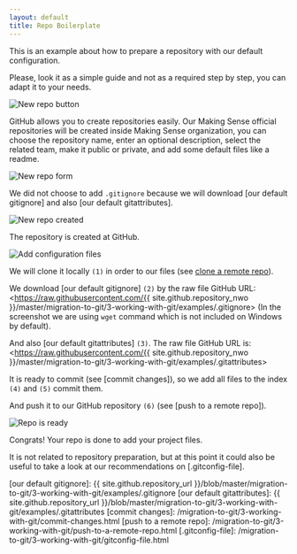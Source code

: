 ```yaml
---
layout: default
title: Repo Boilerplate
---
```


This is an example about how to prepare a repository with our default configuration.

Please, look it as a simple guide and not as a required step by step, you can adapt it to your needs.

![New repo button](repo-boilerplate-01-new-repo-button.png)

GitHub allows you to create repositories easily. Our Making Sense official repositories will be created inside Making Sense organization, you can choose the repository name, enter an optional description, select the related team, make it public or private, and add some default files like a readme.

![New repo form](repo-boilerplate-02-new-repo-form.png)

We did not choose to add `.gitignore` because we will download [our default gitignore] and also [our default gitattributes].

![New repo created](repo-boilerplate-03-new-repo-created.png)

The repository is created at GitHub.

![Add configuration files](repo-boilerplate-04-add-configuration-files.png)

We will clone it locally `(1)` in order to our files (see [clone a remote repo]).

We download [our default gitignore] `(2)` by the raw file GitHub URL: <https://raw.githubusercontent.com/{{ site.github.repository_nwo }}/master/migration-to-git/3-working-with-git/examples/.gitignore> (In the screenshot we are using `wget` command which is not included on Windows by default).

And also [our default gitattributes] `(3)`. The raw file GitHub URL is: <https://raw.githubusercontent.com/{{ site.github.repository_nwo }}/master/migration-to-git/3-working-with-git/examples/.gitattributes>

It is ready to commit (see [commit changes]), so we add all files to the index `(4)` and `(5)` commit them.

And push it to our GitHub repository `(6)` (see [push to a remote repo]).

![Repo is ready](repo-boilerplate-05-repo-is-ready.png)

Congrats! Your repo is done to add your project files.

It is not related to repository preparation, but at this point it could also be useful to take a look at our recommendations on [.gitconfig-file].



[clone a remote repo]: /migration-to-git/3-working-with-git/clone-remote-repo.html
[our default gitignore]: {{ site.github.repository_url }}/blob/master/migration-to-git/3-working-with-git/examples/.gitignore
[our default gitattributes]: {{ site.github.repository_url }}/blob/master/migration-to-git/3-working-with-git/examples/.gitattributes
[commit changes]: /migration-to-git/3-working-with-git/commit-changes.html
[push to a remote repo]: /migration-to-git/3-working-with-git/push-to-a-remote-repo.html
[.gitconfig-file]: /migration-to-git/3-working-with-git/gitconfig-file.html